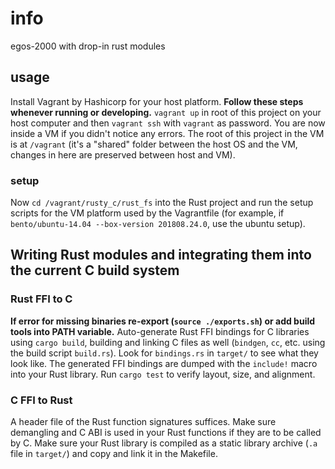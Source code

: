 # info
egos-2000 with drop-in rust modules

## usage
Install Vagrant by Hashicorp for your host platform. **Follow these steps whenever running or developing.** `vagrant up` in root of this project on your host computer and then `vagrant ssh` with `vagrant` as password. You are now inside a VM if you didn't notice any errors. The root of this project in the VM is at `/vagrant` (it's a "shared" folder between the host OS and the VM, changes in here are preserved between host and VM). 
### setup
Now `cd /vagrant/rusty_c/rust_fs` into the Rust project and run the setup scripts for the VM platform used by the Vagrantfile (for example, if `bento/ubuntu-14.04 --box-version 201808.24.0`, use the ubuntu setup). 

## Writing Rust modules and integrating them into the current C build system
### Rust FFI to C
**If error for missing binaries re-export (`source ./exports.sh`) or add build tools into PATH variable.**
Auto-generate Rust FFI bindings for C libraries using `cargo build`, building and linking C files as well (`bindgen`, `cc`, etc. using the build script `build.rs`). Look for `bindings.rs` in `target/` to see what they look like. The generated FFI bindings are dumped with the `include!` macro into your Rust library. Run `cargo test` to verify layout, size, and alignment. 

### C FFI to Rust
A header file of the Rust function signatures suffices. Make sure demangling and C ABI is used in your Rust functions if they are to be called by C. Make sure your Rust library is compiled as a static library archive (`.a` file in `target/`) and copy and link it in the Makefile.
